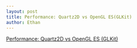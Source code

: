 ```yaml
---
layout: post
title: Performance: Quartz2D vs OpenGL ES(GLKit)
author: Ethan
---
```


[Performance: Quartz2D vs OpenGL ES (GLKit)](http://stackoverflow.com/questions/12196688/performance-quartz2d-vs-opengl-es-glkit)